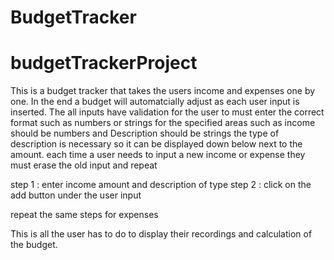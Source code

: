 # BudgetTracker
# budgetTrackerProject
This is a budget tracker that takes the users income and expenses one by one. In the end a budget will automatcially adjust as each user input is inserted. 
The all inputs have validation for the user to must enter the correct format such as numbers or strings for the specified areas such as income should be numbers and 
Description should be strings 
the type of description is necessary so it can be displayed down below next to the amount. 
each time a user needs to input a new income or expense they must erase the old input and repeat

step 1 : enter income amount and description of type 
step 2 : click on the add button under the user input 

repeat the same steps for expenses 

This is all the user has to do to display their recordings and calculation of the budget.
